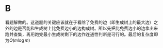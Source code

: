 # B

看题解做的。这道题的关键应该就在于看除了免费的边（即生成树上的最大边）之外的边是否能和生成树上比免费边小的边构成树。所以先把比免费边小的边拿出来跑并查集，再用跑完最小生成树剩下的边作连通性判断是可行的。最后的复杂度即为$O(m\log{m})$